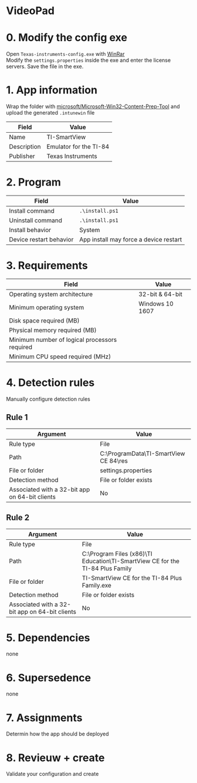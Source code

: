 # __VideoPad__
# 0. Modify the config exe
Open `Texas-instruments-config.exe` with [WinRar](https://www.winrar.be/en/download) <br>
Modify the `settings.properties` inside the exe and enter the license servers. Save the file in the exe.

# 1. App information
Wrap the folder with [microsoft/Microsoft-Win32-Content-Prep-Tool](https://github.com/Microsoft/Microsoft-Win32-Content-Prep-Tool) and upload the generated `.intunewin` file

|Field|Value|
|-----------|-----------|
|Name|TI-SmartView|
|Description|Emulator for the TI-84|
|Publisher|Texas Instruments|

# 2. Program
|Field|Value|
|-----------|-----------|
|Install command|`.\install.ps1`|
|Uninstall command|`.\install.ps1`|
|Install behavior|System|
|Device restart behavior|App install may force a device restart|

# 3. Requirements
|Field|Value|
|-----------|-----------|
|Operating system architecture|32-bit & 64-bit|
|Minimum operating system|Windows 10 1607|
|Disk space required (MB)||
|Physical memory required (MB)||
|Minimum number of logical processors required||
|Minimum CPU speed required (MHz)||


# 4. Detection rules

Manually configure detection rules

## Rule 1
|Argument|Value|
|-----------|-----------|
|Rule type|File|
|Path|C:\ProgramData\TI-SmartView CE 84\res|
|File or folder|settings.properties|
|Detection method|File or folder exists|
|Associated with a 32-bit app on 64-bit clients|No|

## Rule 2
|Argument|Value|
|-----------|-----------|
|Rule type|File|
|Path|C:\Program Files (x86)\TI Education\TI-SmartView CE for the TI-84 Plus Family|
|File or folder|TI-SmartView CE for the TI-84 Plus Family.exe|
|Detection method|File or folder exists|
|Associated with a 32-bit app on 64-bit clients|No|

# 5. Dependencies
none

# 6. Supersedence
none

# 7. Assignments
Determin how the app should be deployed

# 8. Revieuw + create
Validate your configuration and create